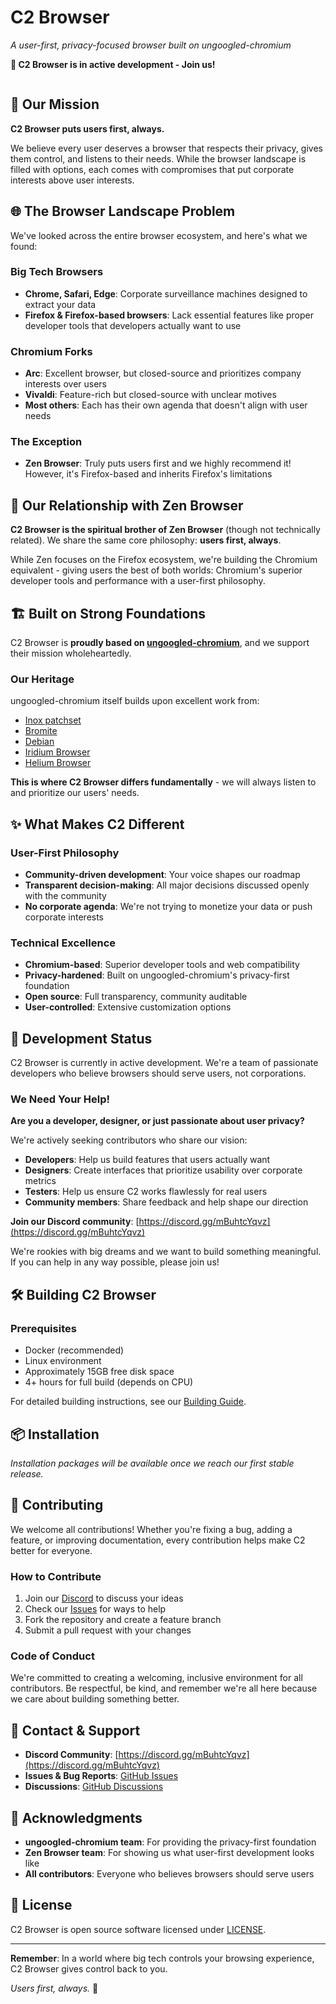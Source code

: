 # C2 Browser

*A user-first, privacy-focused browser built on ungoogled-chromium*

**🚀 C2 Browser is in active development - Join us!**

<a target="_blank" href="https://discord.gg/mBuhtcYqvz"><img src="https://dcbadge.limes.pink/api/server/mBuhtcYqvz" alt="" /></a>

## 🎯 Our Mission

**C2 Browser puts users first, always.**

We believe every user deserves a browser that respects their privacy, gives them control, and listens to their needs. While the browser landscape is filled with options, each comes with compromises that put corporate interests above user interests.

## 🌐 The Browser Landscape Problem

We've looked across the entire browser ecosystem, and here's what we found:

### Big Tech Browsers
- **Chrome, Safari, Edge**: Corporate surveillance machines designed to extract your data
- **Firefox & Firefox-based browsers**: Lack essential features like proper developer tools that developers actually want to use

### Chromium Forks
- **Arc**: Excellent browser, but closed-source and prioritizes company interests over users
- **Vivaldi**: Feature-rich but closed-source with unclear motives
- **Most others**: Each has their own agenda that doesn't align with user needs

### The Exception
- **Zen Browser**: Truly puts users first and we highly recommend it! However, it's Firefox-based and inherits Firefox's limitations

## 🤝 Our Relationship with Zen Browser

**C2 Browser is the spiritual brother of Zen Browser** (though not technically related). We share the same core philosophy: **users first, always**.

While Zen focuses on the Firefox ecosystem, we're building the Chromium equivalent - giving users the best of both worlds: Chromium's superior developer tools and performance with a user-first philosophy.

## 🏗️ Built on Strong Foundations

C2 Browser is **proudly based on [ungoogled-chromium](https://github.com/ungoogled-software/ungoogled-chromium)**, and we support their mission wholeheartedly.

### Our Heritage
ungoogled-chromium itself builds upon excellent work from:
- [Inox patchset](https://github.com/gcarq/inox-patchset)
- [Bromite](https://github.com/bromite/bromite)
- [Debian](https://tracker.debian.org/pkg/chromium)
- [Iridium Browser](https://iridiumbrowser.de/)
- [Helium Browser](https://github.com/imputnet/helium-chromium/)

**This is where C2 Browser differs fundamentally** - we will always listen to and prioritize our users' needs.

## ✨ What Makes C2 Different

### User-First Philosophy
- **Community-driven development**: Your voice shapes our roadmap
- **Transparent decision-making**: All major decisions discussed openly with the community
- **No corporate agenda**: We're not trying to monetize your data or push corporate interests

### Technical Excellence
- **Chromium-based**: Superior developer tools and web compatibility
- **Privacy-hardened**: Built on ungoogled-chromium's privacy-first foundation
- **Open source**: Full transparency, community auditable
- **User-controlled**: Extensive customization options

## 🚧 Development Status

C2 Browser is currently in active development. We're a team of passionate developers who believe browsers should serve users, not corporations.

### We Need Your Help!

**Are you a developer, designer, or just passionate about user privacy?**

We're actively seeking contributors who share our vision:
- **Developers**: Help us build features that users actually want
- **Designers**: Create interfaces that prioritize usability over corporate metrics
- **Testers**: Help us ensure C2 works flawlessly for real users
- **Community members**: Share feedback and help shape our direction

**Join our Discord community**: [https://discord.gg/mBuhtcYqvz](https://discord.gg/mBuhtcYqvz)

We're rookies with big dreams and we want to build something meaningful. If you can help in any way possible, please join us!

## 🛠️ Building C2 Browser

### Prerequisites
- Docker (recommended)
- Linux environment
- Approximately 15GB free disk space
- 4+ hours for full build (depends on CPU)

For detailed building instructions, see our [Building Guide](BUILDING.md).

## 📦 Installation

*Installation packages will be available once we reach our first stable release.*

## 🤝 Contributing

We welcome all contributions! Whether you're fixing a bug, adding a feature, or improving documentation, every contribution helps make C2 better for everyone.

### How to Contribute
1. Join our [Discord](https://discord.gg/mBuhtcYqvz) to discuss your ideas
2. Check our [Issues](../../issues) for ways to help
3. Fork the repository and create a feature branch
4. Submit a pull request with your changes

### Code of Conduct
We're committed to creating a welcoming, inclusive environment for all contributors. Be respectful, be kind, and remember we're all here because we care about building something better.

## 📧 Contact & Support

- **Discord Community**: [https://discord.gg/mBuhtcYqvz](https://discord.gg/mBuhtcYqvz)
- **Issues & Bug Reports**: [GitHub Issues](../../issues)
- **Discussions**: [GitHub Discussions](../../discussions)

## 🙏 Acknowledgments

- **ungoogled-chromium team**: For providing the privacy-first foundation
- **Zen Browser team**: For showing us what user-first development looks like
- **All contributors**: Everyone who believes browsers should serve users

## 📄 License

C2 Browser is open source software licensed under [LICENSE](LICENSE).

---

**Remember**: In a world where big tech controls your browsing experience, C2 Browser gives control back to you.

*Users first, always.* 🚀

